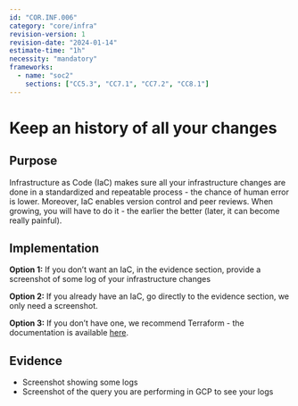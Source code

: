 ```yaml
---
id: "COR.INF.006"
category: "core/infra"
revision-version: 1
revision-date: "2024-01-14"
estimate-time: "1h"
necessity: "mandatory"
frameworks:
  - name: "soc2"
    sections: ["CC5.3", "CC7.1", "CC7.2", "CC8.1"]
---
```


# Keep an history of all your changes

## Purpose

Infrastructure as Code (IaC) makes sure all your infrastructure changes are done
in a standardized and repeatable process - the chance of human error is lower.
Moreover, IaC enables version control and peer reviews. When growing, you will
have to do it - the earlier the better (later, it can become really painful).

## Implementation

**Option 1:** If you don’t want an IaC, in the evidence section, provide a
screenshot of some log of your infrastructure changes

**Option 2:** If you already have an IaC, go directly to the evidence section,
we only need a screenshot.

**Option 3:** If you don’t have one, we recommend Terraform - the documentation
is available [here](https://developer.hashicorp.com/terraform/tutorials).

## Evidence

- Screenshot showing some logs
- Screenshot of the query you are performing in GCP to see your logs
